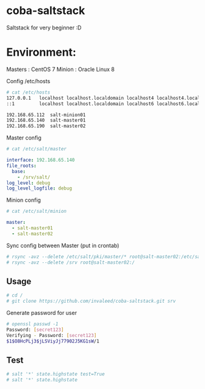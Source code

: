 # coba-saltstack
Saltstack for very beginner :D

# Environment:

Masters : CentOS 7
Minion : Oracle Linux 8

Config /etc/hosts
```bash
# cat /etc/hosts
127.0.0.1   localhost localhost.localdomain localhost4 localhost4.localdomain4
::1         localhost localhost.localdomain localhost6 localhost6.localdomain6

192.168.65.112  salt-minion01
192.168.65.140  salt-master01
192.168.65.190  salt-master02
```

Master config
```yaml
# cat /etc/salt/master

interface: 192.168.65.140
file_roots:
  base:
    - /srv/salt/
log_level: debug
log_level_logfile: debug
```

Minion config
```yaml
# cat /etc/salt/minion

master: 
  - salt-master01
  - salt-master02
```

Sync config between Master (put in crontab)

```bash
# rsync -avz --delete /etc/salt/pki/master/* root@salt-master02:/etc/salt/pki/master/
# rsync -avz --delete /srv root@salt-master02:/
```

## Usage

```bash
# cd /
# git clone https://github.com/invaleed/coba-saltstack.git srv
```

Generate password for user
```bash
# openssl passwd -1
Password: [secret123]
Verifying - Password: [secret123]
$1$O8HcPLj3$jLSViyJj77902J5KG1sW/1
```

## Test
```bash
# salt '*' state.highstate test=True
# salt '*' state.highstate
```

